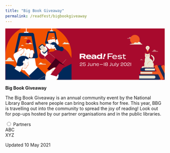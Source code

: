 ```yaml
---
title: "Big Book Giveaway"
permalink: /readfest/bigbookgiveaway
---
```


![banner RF](\images\RF_Draft.png)

**Big Book Giveaway**

The Big Book Giveaway is an annual community event by the National Library Board where people can bring books home for free. This year, BBG is travelling out into the community to spread the joy of reading! Look out for pop-ups hosted by our partner organisations and in the public libraries.

 <div>
		<input type="radio" name="acc" id="acc2">
		<label for="acc2"><i></i>Partners</label>
		<div class="acc-body">
			<div class="row is-multiline">
				<div class="col is-4 padding--right--xl padding--bottom">
					<div class="margin--top--none">ABC</div>
				</div>
				<div class="col is-4 padding--right--xl padding--bottom">
					<div class="margin--top--none">XYZ</div>
				</div>




Updated 10 May 2021


